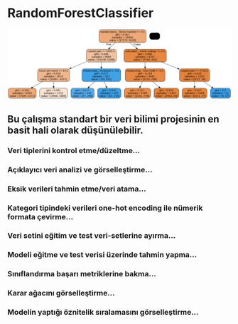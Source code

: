 # RandomForestClassifier
![Screenshot](1.png)

## Bu çalışma standart bir veri bilimi projesinin en basit hali olarak düşünülebilir.

### Veri tiplerini kontrol etme/düzeltme...
### Açıklayıcı veri analizi ve görselleştirme...
### Eksik verileri tahmin etme/veri atama...
### Kategori tipindeki verileri one-hot encoding ile nümerik formata çevirme...
### Veri setini eğitim ve test veri-setlerine ayırma...
### Modeli eğitme ve test verisi üzerinde tahmin yapma...
### Sınıflandırma başarı metriklerine bakma...
### Karar ağacını görselleştirme...
### Modelin yaptığı öznitelik sıralamasını görselleştirme...
